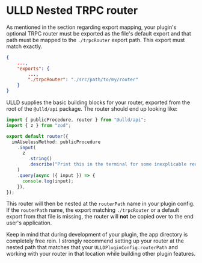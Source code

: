 # ULLD Nested TRPC router

As mentioned in the section regarding export mapping, your plugin's optional TRPC router must be exported as the file's default export and that path must be mapped to the `./trpcRouter` export path. This export must match exactly.

```json
{
    ...,
    "exports": {
        ...,
        "./trpcRouter": "./src/path/to/my/router"
    }
}
```

ULLD supplies the basic building blocks for your router, exported from the root of the `@ulld/api` package. The router should end up looking like:

```ts
import { publicProcedure, router } from "@ulld/api";
import { z } from "zod";

export default router({
  imAUselessMethod: publicProcedure
    .input(
      z
        .string()
        .describe("Print this in the terminal for some inexplicable reason"),
    )
    .query(async ({ input }) => {
      console.log(input);
    }),
});
```

This router will then be nested at the `routerPath` name in your plugin config. If the `routerPath` name, the export matching `./trpcRouter` or a default export from that file is missing, the router will **not** be copied over to the end user's application.

Keep in mind that during development of your plugin, the app directory is completely free rein. I strongly recommend setting up your router at the nested path that matches that your `ULLDPluginConfig.routerPath` and working with your router in that location while building other plugin features.
